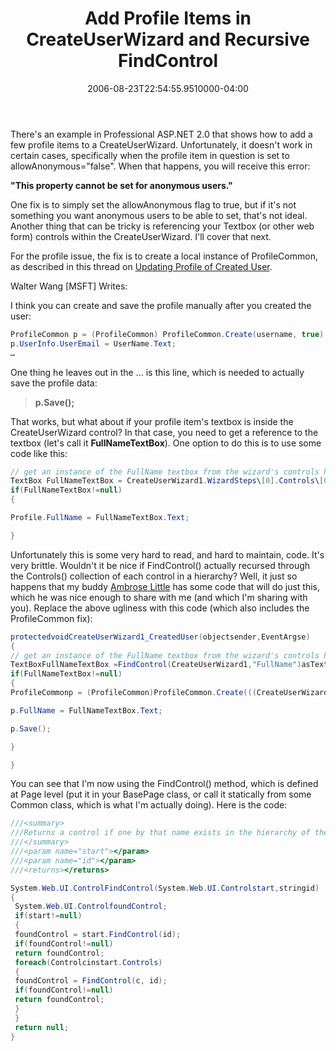﻿---
title: Add Profile Items in CreateUserWizard and Recursive FindControl
date: "2006-08-23T22:54:55.9510000-04:00"
description: There's an example in Professional ASP.NET 2.0 that shows how to
featuredImage: img/add-profile-items-in-createuserwizard-and-recursive-findcontrol-1-featured.png
---

There's an example in Professional ASP.NET 2.0 that shows how to add a few profile items to a CreateUserWizard. Unfortunately, it doesn't work in certain cases, specifically when the profile item in question is set to allowAnonymous="false". When that happens, you will receive this error:

**"This property cannot be set for anonymous users."**

One fix is to simply set the allowAnonymous flag to true, but if it's not something you want anonymous users to be able to set, that's not ideal. Another thing that can be tricky is referencing your Textbox (or other web form) controls within the CreateUserWizard. I'll cover that next.

For the profile issue, the fix is to create a local instance of ProfileCommon, as described in this thread on [Updating Profile of Created User](http://aspalliance.com/groups/microsoft_public_dotnet_framework/ng-395881_Update_Profile_of_Created_User.aspx).

Walter Wang \[MSFT] Writes:

I think you can create and save the profile manually after you created the user:

```csharp
ProfileCommon p = (ProfileCommon) ProfileCommon.Create(username, true);
p.UserInfo.UserEmail = UserName.Text;
…
```

One thing he leaves out in the … is this line, which is needed to actually save the profile data:

> **p.Save();**

That works, but what about if your profile item's textbox is inside the CreateUserWizard control? In that case, you need to get a reference to the textbox (let's call it **FullNameTextBox**). One option to do this is to use some code like this:

```csharp
// get an instance of the FullName textbox from the wizard's controls hierarchy.
TextBox FullNameTextBox = CreateUserWizard1.WizardSteps\[0].Controls\[0].Controls\[0].Controls\[0].Controls\[0].FindControl("FullName")asTextBox;
if(FullNameTextBox!=null)
{

Profile.FullName = FullNameTextBox.Text;

}
```

Unfortunately this is some very hard to read, and hard to maintain, code. It's very brittle. Wouldn't it be nice if FindControl() actually recursed through the Controls() collection of each control in a hierarchy? Well, it just so happens that my buddy [Ambrose Little](http://dotnettemplar.net/) has some code that will do just this, which he was nice enough to share with me (and which I'm sharing with you). Replace the above ugliness with this code (which also includes the ProfileCommon fix):

```csharp
protectedvoidCreateUserWizard1_CreatedUser(objectsender,EventArgse)
{
// get an instance of the FullName textbox from the wizard's controls hierarchy.
TextBoxFullNameTextBox =FindControl(CreateUserWizard1,"FullName")asTextBox;
if(FullNameTextBox!=null)
{
ProfileCommonp = (ProfileCommon)ProfileCommon.Create(((CreateUserWizard)sender).UserName,true);

p.FullName = FullNameTextBox.Text;

p.Save();

}

}
```

You can see that I'm now using the FindControl() method, which is defined at Page level (put it in your BasePage class, or call it statically from some Common class, which is what I'm actually doing). Here is the code:

```csharp
///<summary>
///Returns a control if one by that name exists in the hierarchy of the controls collection of the start control
///</summary>
///<param name="start"></param>
///<param name="id"></param>
///<returns></returns>

System.Web.UI.ControlFindControl(System.Web.UI.Controlstart,stringid)
{
 System.Web.UI.ControlfoundControl;
 if(start!=null)
 {
 foundControl = start.FindControl(id);
 if(foundControl!=null)
 return foundControl;
 foreach(Controlcinstart.Controls)
 {
 foundControl = FindControl(c, id);
 if(foundControl!=null)
 return foundControl;
 }
 }
 return null;
}
```

